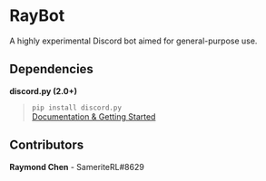 # RayBot

A highly experimental Discord bot aimed for general-purpose use.

## Dependencies
**discord.py (2.0+)**
> `pip install discord.py` \
> [Documentation & Getting Started](https://discordpy.readthedocs.io/en/latest/index.html "Click here to redirect!")

## Contributors
**Raymond Chen** - SameriteRL#8629
